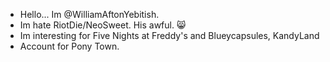 - Hello... Im @WilliamAftonYebitish.
- Im hate RiotDie/NeoSweet. His awful. 😸
- Im interesting for Five Nights at Freddy's and Blueycapsules, KandyLand
- Account for Pony Town.
